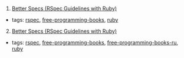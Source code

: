 1. [Better Specs (RSpec Guidelines with Ruby)](http://betterspecs.org)
  * tags: [rspec](tags/rspec.md), [free-programming-books](tags/free-programming-books.md), [ruby](tags/ruby.md)
2. [Better Specs (RSpec Guidelines with Ruby)](http://betterspecs.org/ru)
  * tags: [rspec](tags/rspec.md), [free-programming-books](tags/free-programming-books.md), [free-programming-books-ru](tags/free-programming-books-ru.md), [ruby](tags/ruby.md)
